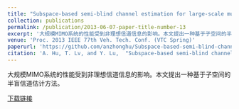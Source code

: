```yaml
---
title: "Subspace-based semi-blind channel estimation for large-scale multi-cell multiuser MIMO systems"
collection: publications
permalink: /publication/2013-06-07-paper-title-number-13
excerpt: '大规模MIMO系统的性能受到非理想信道信息的影响。本文提出一种基于子空间的半盲信道估计方法。'bdate: 2013-06-07
venue: 'Proc. 2013 IEEE 77th Veh. Tech. Conf. (VTC Spring)'
paperurl: 'https://github.com/anzhonghu/Subspace-based-semi-blind-channel-estimation-for-large-scale-multi-cell-multiuser-MIMO-systems'
citation: 'A. Hu, T. Lv, and Y. Lu,  "Subspace-based semi-blind channel estimation for large-scale multi-cell multiuser MIMO systems," in <i>Proc. 2013 IEEE 77th Veh. Tech. Conf. (VTC Spring)</i>, Dresden, Germany, pp. 1-5, Jun. 2013.'
---
```

大规模MIMO系统的性能受到非理想信道信息的影响。本文提出一种基于子空间的半盲信道估计方法。

[下载链接](https://github.com/anzhonghu/Subspace-based-semi-blind-channel-estimation-for-large-scale-multi-cell-multiuser-MIMO-systems)

